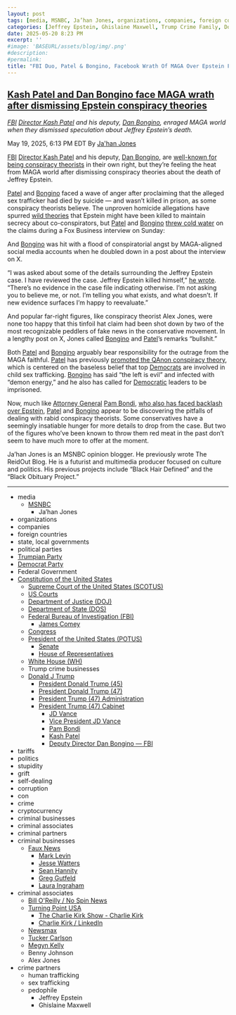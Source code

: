 ```yaml
---
layout: post
tags: [media, MSNBC, Ja’han Jones, organizations, companies, foreign countries, state local governments, political parties, Trumpian Party, Democrat Party, Federal Government, Constitution of the United States, Supreme Court of the United States (SCOTUS), US Courts, Department of Justice (DOJ), Department of State (DOS), Federal Bureau of Investigation (FBI), James Comey, Congress, President of the United States (POTUS), Senate, House of Representatives, White House (WH), Trump crime businesses, Donald J Trump, President Donald Trump (45), President Donald Trump (47), President Trump (47) Administration, President Trump (47) Cabinet, JD Vance, Vice President JD Vance, Pam Bondi, Kash Patel, Deputy Director Dan Bongino — FBI, tariffs, politics, stupidity, grift, self-dealing, corruption, con, crime, cryptocurrency, criminal businesses, criminal associates, criminal partners, criminal businesses, Faux News, Mark Levin, Jesse Watters, Sean Hannity, Greg Gutfeld, Laura Ingraham, criminal associates, Bill O’Reilly / No Spin News, Turning Point USA, The Charlie Kirk Show - Charlie Kirk, Charlie Kirk / LinkedIn, Newsmax, Tucker Carlson, Megyn Kelly, Benny Johnson, Alex Jones, crime partners, human trafficking, sex trafficking, pedophile, Jeffrey Epstein, Ghislaine Maxwell]
categories: [Jeffrey Epstein, Ghislaine Maxwell, Trump Crime Family, Donald Trump]
date: 2025-05-20 8:23 PM
excerpt: ''
#image: 'BASEURL/assets/blog/img/.png'
#description:
#permalink:
title: "FBI Duo, Patel & Bongino, Facebook Wrath Of MAGA Over Epstein Files"
---
```



## [Kash Patel and Dan Bongino face MAGA wrath after dismissing Epstein conspiracy theories](https://www.msnbc.com/top-stories/latest/kash-patel-dan-bongino-epstein-death-conspiracy-theories-rcna207785)

*[FBI](https://www.fbi.gov/) [Director Kash Patel](https://www.fbi.gov/about/leadership-and-structure/director-patel) and his deputy, [Dan Bongino](https://www.fbi.gov/about/leadership-and-structure/deputy-director-dan-bongino), enraged MAGA world when they dismissed speculation about Jeffrey Epstein’s death.*

May 19, 2025, 6:13 PM EDT
By [Ja'han Jones](https://www.msnbc.com/author/jahan-jones-ncpn371241)

[FBI](https://www.fbi.gov/) [Director Kash Patel](https://www.fbi.gov/about/leadership-and-structure/director-patel) and his deputy, [Dan Bongino](https://www.fbi.gov/about/leadership-and-structure/deputy-director-dan-bongino), are [well-known for being conspiracy theorists](https://www.msnbc.com/rachel-maddow-show/maddowblog/s-new-day-fbi-dan-bongino-joins-kash-patel-bureau-rcna196906) in their own right, but they’re feeling the heat from MAGA world after dismissing conspiracy theories about the death of Jeffrey Epstein.

[Patel](https://www.fbi.gov/about/leadership-and-structure/director-patel) and [Bongino](https://www.fbi.gov/about/leadership-and-structure/deputy-director-dan-bongino) faced a wave of anger after proclaiming that the alleged sex trafficker had died by suicide — and wasn’t killed in prison, as some conspiracy theorists believe. The unproven homicide allegations have spurred [wild theories](https://www.msnbc.com/opinion/msnbc-opinion/jeffrey-epstein-death-fuels-many-conspiracy-theories-rcna92112) that Epstein might have been killed to maintain secrecy about co-conspirators, but [Patel](https://www.fbi.gov/about/leadership-and-structure/director-patel) and [Bongino](https://www.fbi.gov/about/leadership-and-structure/deputy-director-dan-bongino) [threw cold water](https://x.com/atrupar/status/1924158226435600691) on the claims during a Fox Business interview on Sunday:

And [Bongino](https://www.fbi.gov/about/leadership-and-structure/deputy-director-dan-bongino) was hit with a flood of conspiratorial angst by MAGA-aligned social media accounts when he doubled down in a post about the interview on X.

“I was asked about some of the details surrounding the Jeffrey Epstein case. I have reviewed the case. Jeffrey Epstein killed himself,” [he wrote](https://x.com/[FBI](https://www.fbi.gov/)DDBongino](https://www.fbi.gov/about/leadership-and-structure/deputy-director-dan-bongino)/status/1924115672021241991). “There’s no evidence in the case file indicating otherwise. I’m not asking you to believe me, or not. I’m telling you what exists, and what doesn’t. If new evidence surfaces I’m happy to reevaluate.”

And popular far-right figures, like conspiracy theorist Alex Jones, were none too happy that this tinfoil hat claim had been shot down by two of the most recognizable peddlers of fake news in the conservative movement. In a lengthy post on X, Jones called [Bongino](https://www.fbi.gov/about/leadership-and-structure/deputy-director-dan-bongino) and [Patel](https://www.fbi.gov/about/leadership-and-structure/director-patel)’s remarks “bullshit.”

Both [Patel](https://www.fbi.gov/about/leadership-and-structure/director-patel) and [Bongino](https://www.fbi.gov/about/leadership-and-structure/deputy-director-dan-bongino) arguably bear responsibility for the outrage from the MAGA faithful. [Patel](https://www.fbi.gov/about/leadership-and-structure/director-patel) has previously [promoted the QAnon conspiracy theory](https://www.npr.org/2024/12/09/nx-s1-5213692/kash-patel-conspiracy-theories-fbi), which is centered on the baseless belief that top [Democrats](https://www.democrats.org/) are involved in child sex trafficking. [Bongino](https://www.fbi.gov/about/leadership-and-structure/deputy-director-dan-bongino) has said “the left is evil” and infected with “demon energy,” and he also has called for [Democratic](https://www.democrats.org/) leaders to be imprisoned.

Now, much like [Attorney General](https://www.justice.gov/) [Pam Bondi](https://www.justice.gov/ag/staff-profile/meet-attorney-general/), [who also has faced backlash over Epstein](https://www.msnbc.com/top-stories/latest/jeffrey-epstein-files-pam-bondi-documents-release-rcna195177), [Patel](https://www.fbi.gov/about/leadership-and-structure/director-patel) and [Bongino](https://www.fbi.gov/about/leadership-and-structure/deputy-director-dan-bongino) appear to be discovering the pitfalls of dealing with rabid conspiracy theorists. Some conservatives have a seemingly insatiable hunger for more details to drop from the case. But two of the figures who’ve been known to throw them red meat in the past don’t seem to have much more to offer at the moment.

Ja’han Jones is an MSNBC opinion blogger. He previously wrote The ReidOut Blog. He is a futurist and multimedia producer focused on culture and politics. His previous projects include “Black Hair Defined” and the “Black Obituary Project.”

----
- media
    - [MSNBC](https://www.msnbc.com/)
        - Ja’han Jones
- organizations 
- companies
- foreign countries 
- state, local governments
- political parties 
- [Trumpian Party](https://www.gop.com/)
- [Democrat Party](https://www.democrats.org/)
- Federal Government 
- [Constitution of the United States](https://constitution.congress.gov/)
    - [Supreme Court of the United States (SCOTUS)](https://www.supremecourt.gov/)
    - [US Courts](https://www.uscourts.gov/)
    - [Department of Justice (DOJ)](https://www.justice.gov/)
   - [Department of State (DOS)](https://www.state.gov/)
    - [Federal Bureau of Investigation (FBI)](https://www.fbi.gov/)
        - [James Comey](https://www.fbi.gov/history/directors/james-b-comey)
    - [Congress](https://www.congress.gov/)
    - [President of the United States (POTUS)](https://www.whitehouse.gov/)
        - [Senate](https://www.senate.gov/)
        - [House of Representatives](https://www.house.gov/)
    - [White House (WH)](https://www.whitehouse.gov/)
    - Trump crime businesses
    - [Donald J Trump](https://www.donaldjtrump.com/)
         - [President Donald Trump (45)](https://trumpwhitehouse.archives.gov/)
        - [President Donald Trump (47)](https://www.whitehouse.gov/administration/donald-j-trump/)
        - [President Trump (47) Administration](https://www.whitehouse.gov/administration/)
        - [President Trump (47) Cabinet](https://www.whitehouse.gov/administration/the-cabinet/)
            - [JD Vance](https://www.linkedin.com/in/jd-vance-770a9047/)
            - [Vice President JD Vance](https://www.whitehouse.gov/administration/jd-vance/)
            - [Pam Bondi](https://www.justice.gov/ag/staff-profile/meet-attorney-general)
            - [Kash Patel](https://www.fbi.gov/about/leadership-and-structure/director-patel)
            - [Deputy Director Dan Bongino — FBI](https://www.fbi.gov/about/leadership-and-structure/deputy-director-dan-bongino)
- tariffs
- politics
- stupidity
- grift
- self-dealing
- corruption
- con
- crime
- cryptocurrency 
- criminal businesses
- criminal associates
- criminal partners
- criminal businesses
    - [Faux News](https://www.foxnews.com/)
        - [Mark Levin](https://www.foxnews.com/person/l/mark-levin)
        - [Jesse Watters](https://www.foxnews.com/person/w/jesse-watters)
        - [Sean Hannity](https://www.foxnews.com/person/h/sean-hannity)
        - [Greg Gutfeld](https://www.foxnews.com/person/g/greg-gutfeld)
        - [Laura Ingraham](https://www.foxnews.com/person/i/laura-ingraham)
- criminal associates
    - [Bill O'Reilly / No Spin News](https://www.billoreilly.com/)
    - [Turning Point USA](https://www.tpusa.com/)
        - [The Charlie Kirk Show - Charlie Kirk](https://www.charliekirk.com/)
        - [Charlie Kirk / LinkedIn](https://www.linkedin.com/in/charlie-kirk/)
    - [Newsmax](https://www.newsmax.com/)
    - [Tucker Carlson](https://tuckercarlson.com/)
    - [Megyn Kelly](https://www.megynkelly.com/)
    - Benny Johnson 
    - Alex Jones 
- crime partners
    - human trafficking 
    - sex trafficking 
    - pedophile 
        - Jeffrey Epstein 
        - Ghislaine Maxwell


